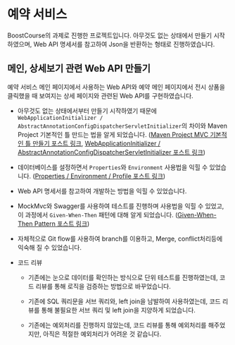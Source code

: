 # 예약 서비스

BoostCourse의 과제로 진행한 프로젝트입니다. 아무것도 없는 상태에서 만들기 시작하였으며, Web API 명세서를 참고하여 Json을 반환하는 형태로 진행하였습니다. 



## 메인, 상세보기 관련 Web API 만들기

예약 서비스 메인 페이지에서 사용하는 Web API와 예약 메인 페이지에서 전시 상품을 클릭했을 때 보여지는 상세 페이지와 관련된 Web API를 구현하였습니다.

- 아무것도 없는 상태에서부터 만들기 시작하였기 때문에 `WebApplicationInitializer / AbstractAnnotationConfigDispatcherServletInitializer`의 차이와 Maven Project 기본적인 틀 만드는 법을 알게 되었습니다. ([Maven Project MVC 기본적인 틀 만들기 포스트 링크](https://dev-splin.github.io/spring/Spring-Maven-Project-MVC-Create-Basic-Frame/), [WebApplicationInitializer / AbstractAnnotationConfigDispatcherServletInitializer 포스트 링크](https://dev-splin.github.io/spring/Spring-WebApplicationInitializer,AbstractAnnotationConfigDispatcherServletInitializer/))
- 데이터베이스를 설정하면서 `Properties`와 `Environment` 사용법을 익힐 수 있었습니다. ([Properties / Environment / Profile 포스트 링크](https://dev-splin.github.io/spring/Spring-Properties-Environment-Profile/#profile-%EC%82%AC%EC%9A%A9%ED%95%98%EA%B8%B0))
- Web API 명세서를 참고하여 개발하는 방법을 익힐 수 있었습니다.
- MockMvc와 Swagger를 사용하여 테스트를 진행하며 사용법을 익힐 수 있었고, 이 과정에서 `Given-When-Then` 패턴에 대해 알게 되었습니다. ([Given-When-Then Pattern 포스트 링크](https://dev-splin.github.io/spring/Spring-Given-When-Then-Pattern/))
- 자체적으로 Git flow를 사용하여 branch를 이용하고, Merge, conflict처리등에 익숙해 질 수 있었습니다.
- 코드 리뷰

  - 기존에는 눈으로 데이터를 확인하는 방식으로 단위 테스트를 진행하였는데, 코드 리뷰를 통해 로직을 검증하는 방법으로 바꾸었습니다.
  - 기존에 SQL 쿼리문을 서브 쿼리와, left join을 남발하여 사용하였는데, 코드 리뷰를 통해 불필요한 서브 쿼리 및 left join을 지양하게 되었습니다.

  - 기존에는 예외처리를 진행하지 않았는데, 코드 리뷰를 통해 예외처리를 해주었지만, 아직은 적절한 예외처리가 어려운 것 같습니다.